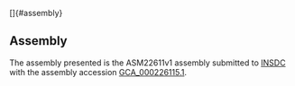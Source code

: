 []{#assembly}

Assembly
--------

The assembly presented is the ASM22611v1 assembly submitted to
[INSDC](http://www.insdc.org) with the assembly accession
[GCA\_000226115.1](http://www.ebi.ac.uk/ena/data/view/GCA_000226115.1).
